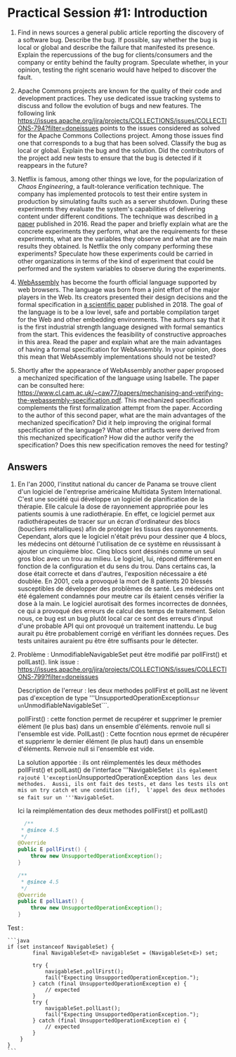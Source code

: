 # Practical Session #1: Introduction

1. Find in news sources a general public article reporting the discovery of a software bug. Describe the bug. If possible, say whether the bug is local or global and describe the failure that manifested its presence. Explain the repercussions of the bug for clients/consumers and the company or entity behind the faulty program. Speculate whether, in your opinion, testing the right scenario would have helped to discover the fault.

2. Apache Commons projects are known for the quality of their code and development practices. They use dedicated issue tracking systems to discuss and follow the evolution of bugs and new features. The following link https://issues.apache.org/jira/projects/COLLECTIONS/issues/COLLECTIONS-794?filter=doneissues points to the issues considered as solved for the Apache Commons Collections project. Among those issues find one that corresponds to a bug that has been solved. Classify the bug as local or global. Explain the bug and the solution. Did the contributors of the project add new tests to ensure that the bug is detected if it reappears in the future?

3. Netflix is famous, among other things we love, for the popularization of *Chaos Engineering*, a fault-tolerance verification technique. The company has implemented protocols to test their entire system in production by simulating faults such as a server shutdown. During these experiments they evaluate the system's capabilities of delivering content under different conditions. The technique was described in [a paper](https://arxiv.org/ftp/arxiv/papers/1702/1702.05843.pdf) published in 2016. Read the paper and briefly explain what are the concrete experiments they perform, what are the requirements for these experiments, what are the variables they observe and what are the main results they obtained. Is Netflix the only company performing these experiments? Speculate how these experiments could be carried in other organizations in terms of the kind of experiment that could be performed and the system variables to observe during the experiments.

4. [WebAssembly](https://webassembly.org/) has become the fourth official language supported by web browsers. The language was born from a joint effort of the major players in the Web. Its creators presented their design decisions and the formal specification in [a scientific paper](https://people.mpi-sws.org/~rossberg/papers/Haas,%20Rossberg,%20Schuff,%20Titzer,%20Gohman,%20Wagner,%20Zakai,%20Bastien,%20Holman%20-%20Bringing%20the%20Web%20up%20to%20Speed%20with%20WebAssembly.pdf) published in 2018. The goal of the language is to be a low level, safe and portable compilation target for the Web and other embedding environments. The authors say that it is the first industrial strength language designed with formal semantics from the start. This evidences the feasibility of constructive approaches in this area. Read the paper and explain what are the main advantages of having a formal specification for WebAssembly. In your opinion, does this mean that WebAssembly implementations should not be tested? 

5.  Shortly after the appearance of WebAssembly another paper proposed a mechanized specification of the language using Isabelle. The paper can be consulted here: https://www.cl.cam.ac.uk/~caw77/papers/mechanising-and-verifying-the-webassembly-specification.pdf. This mechanized specification complements the first formalization attempt from the paper. According to the author of this second paper, what are the main advantages of the mechanized specification? Did it help improving the original formal specification of the language? What other artifacts were derived from this mechanized specification? How did the author verify the specification? Does this new specification removes the need for testing?

## Answers

1) En l'an 2000, l'institut national du cancer de Panama se trouve client d'un logiciel de l'entreprise américaine Multidata System International.
C'est une société qui développe un logiciel de planification de la thérapie. Elle calcule la dose de rayonnement appropriée pour les patients soumis à une radiothérapie. En effet, ce logiciel permet aux radiothérapeutes de tracer sur un écran d'ordinateur des blocs (boucliers métalliques) afin de protéger 
les tissus des rayonnements. Cependant, alors que le logiciel n'était prévu pour dessiner que 4 blocs, les médecins ont détourné l'utilisation de ce système en réussissant à ajouter un cinquième bloc. Cinq blocs sont déssinés comme un seul gros bloc avec un trou au milieu. Le logiciel, lui, répond différement en fonction 
de la configuration et du sens du trou. Dans certains cas, la dose était correcte et dans d'autres, l'exposition nécessaire a été doublée. En 2001, cela a provoqué la mort de 8 patients 20 blessés susceptibles de développer des problèmes de santé. Les médecins ont été également condamnés pour meutre car ils étaient censés vérifier la dose à la main. Le logiciel aurotisait des formes incorrectes de données, ce qui a provoqué des erreurs de calcul des temps de traitement. Selon nous, ce bug est un bug plutôt local car ce sont des erreurs d'input d'une probable API qui ont provoqué un traitement inattendu. Le bug aurait pu être probablement corrigé en vérifiant les données reçues. Des tests unitaires auraient pu être être suffisants pour le détecter.

2) 
    Problème : UnmodifiableNavigableSet peut être modifié par pollFirst() et pollLast(). 
    link issue : https://issues.apache.org/jira/projects/COLLECTIONS/issues/COLLECTIONS-799?filter=doneissues
    
    Description de l'erreur : les deux methodes pollFirst et pollLast ne lèvent pas d'exception de type 
    '''UnsupportedOperationException``` sur un ```UnmodifiableNavigableSet```. 
    
    pollFirst() : cette fonction permet de recupérer et supprimer le premier élément (le plus bas) dans un ensemble d'éléments. renvoie null si l'ensemble est vide. 
    PollLast() : Cette focntion nous eprmet de récupérer et suppriemr le dernier élément (le plus haut) dans un ensemble d'éléments. Renvoie null si l'ensemble est vide. 

    La solution apportée : ils ont réimplementés les deux méthodes pollFirst() et pollLast() de l'interface '''NavigableSet``` et ils également rajouté l'exception ```UnsupportedOperationException``` dans les deux methodes. 
    Aussi, ils ont fait des tests, et dans les tests ils ont mis un try catch et une condition (if),  l'appel des deux methodes se fait sur un '''NavigableSet```. 

    Ici la reimplémentation des deux methodes pollFirst() et pollLast()
    ```java
      /**
     * @since 4.5
     */
    @Override
    public E pollFirst() {
        throw new UnsupportedOperationException();
    }

    /**
     * @since 4.5
     */
    @Override
    public E pollLast() {
        throw new UnsupportedOperationException();
    }
    ``` 

Test : 

    ```java
    if (set instanceof NavigableSet) {
            final NavigableSet<E> navigableSet = (NavigableSet<E>) set;

            try {
                navigableSet.pollFirst();
                fail("Expecting UnsupportedOperationException.");
            } catch (final UnsupportedOperationException e) {
                // expected
            }
            try {
                navigableSet.pollLast();
                fail("Expecting UnsupportedOperationException.");
            } catch (final UnsupportedOperationException e) {
                // expected
            }
        }
    }
    ```